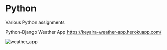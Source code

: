 # Python

Various Python assignments

Python-Django Weather App
https://keyaira-weather-app.herokuapp.com/

![weather_app](https://user-images.githubusercontent.com/55303243/166571835-34f0558e-296a-4751-844d-444b2f23dce5.png)
